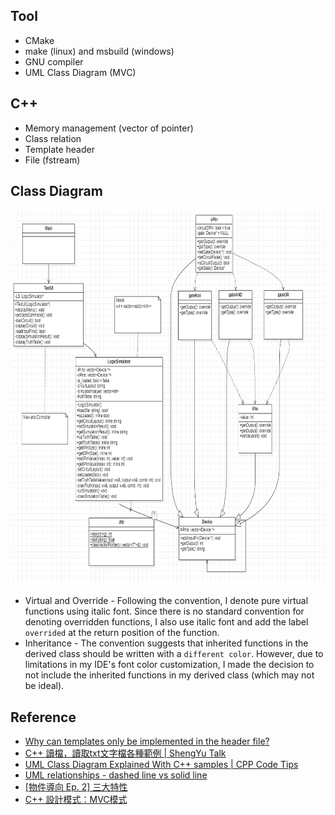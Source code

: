 ## Tool
* CMake
* make (linux) and msbuild (windows)
* GNU compiler
* UML Class Diagram (MVC)

## C++
* Memory management (vector of pointer)
* Class relation
* Template header
* File (fstream)

## Class Diagram
<p align="center">
  <img src=".meta/ClassDiagram.PNG" width=600 height=600 />
</p>

* Virtual and Override - Following the convention, I denote pure virtual functions using italic font. Since there is no standard convention for denoting overridden functions, I also use italic font and add the label `overrided` at the return position of the function.
* Inheritance - The convention suggests that inherited functions in the derived class should be written with a `different color`. However, due to limitations in my IDE's font color customization, I made the decision to not include the inherited functions in my derived class (which may not be ideal).

## Reference
* [Why can templates only be implemented in the header file?](https://stackoverflow.com/questions/495021/why-can-templates-only-be-implemented-in-the-header-file?noredirect=1&lq=1)
* [C++ 讀檔，讀取txt文字檔各種範例 | ShengYu Talk](https://shengyu7697.github.io/cpp-read-text-file/)
* [UML Class Diagram Explained With C++ samples | CPP Code Tips](https://cppcodetips.wordpress.com/2013/12/23/uml-class-diagram-explained-with-c-samples/)
* [UML relationships - dashed line vs solid line](https://stackoverflow.com/questions/26982886/uml-relationships-dashed-line-vs-solid-line)
* [[物件導向 Ep. 2] 三大特性](https://codimd.mcl.math.ncu.edu.tw/s/E15d-0xtp)
* [C++ 設計模式：MVC模式](https://www.twblogs.net/a/5e958430bd9eee3420903dd0)
